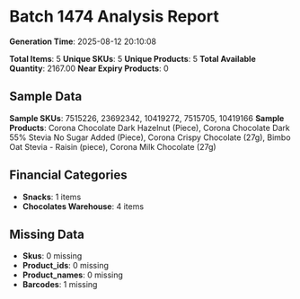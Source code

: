 # Batch 1474 Analysis Report

**Generation Time**: 2025-08-12 20:10:08

**Total Items**: 5
**Unique SKUs**: 5
**Unique Products**: 5
**Total Available Quantity**: 2167.00
**Near Expiry Products**: 0

## Sample Data
**Sample SKUs**: 7515226, 23692342, 10419272, 7515705, 10419166
**Sample Products**: Corona Chocolate Dark Hazelnut (Piece), Corona Chocolate Dark 55% Stevia No Sugar Added (Piece), Corona Crispy Chocolate (27g), Bimbo Oat Stevia - Raisin (piece), Corona Milk Chocolate (27g)

## Financial Categories
- **Snacks**: 1 items
- **Chocolates Warehouse**: 4 items

## Missing Data
- **Skus**: 0 missing
- **Product_ids**: 0 missing
- **Product_names**: 0 missing
- **Barcodes**: 1 missing
